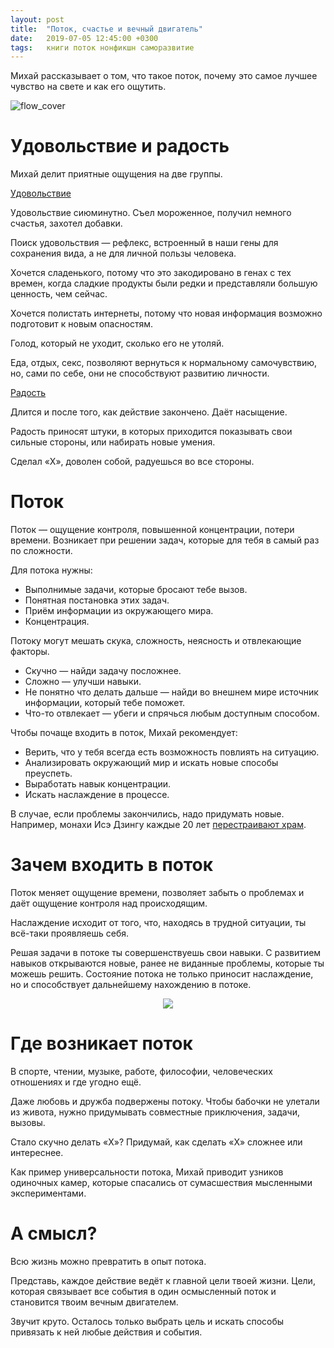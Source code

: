 ```yaml
---
layout: post
title:  "Поток, счастье и вечный двигатель"
date:   2019-07-05 12:45:00 +0300
tags: 	книги поток нонфикшн саморазвитие
---
```


Михай рассказывает о том, что такое поток, почему это самое лучшее чувство на свете и как его ощутить.

![flow_cover]({{site.url}}/assets/books/flow_mihaly.png)

<!--excerpt-->

# Удовольствие и радость

Михай делит приятные ощущения на две группы.

<u>Удовольствие</u> 

Удовольствие сиюминутно. Съел мороженное, получил немного счастья, захотел добавки.

Поиск удовольствия — рефлекс, встроенный в наши гены для сохранения вида, а не для личной пользы человека. 

Хочется сладенького, потому что это закодировано в генах с тех времен, когда сладкие продукты были редки и представляли большую ценность, чем сейчас.

Хочется полистать интернеты, потому что новая информация возможно подготовит к новым опасностям.

Голод, который не уходит, сколько его не утоляй. 

Еда, отдых, секс, позволяют вернуться к нормальному самочувствию, но, сами по себе, они не способствуют развитию личности. 

<u>Радость</u>

Длится и после того, как действие закончено. Даёт насыщение.

Радость приносят штуки, в которых приходится показывать свои сильные стороны, или набирать новые умения.

Сделал «Х», доволен собой, радуешься во все стороны.

# Поток

Поток — ощущение контроля, повышенной концентрации, потери времени. Возникает при решении задач, которые для тебя в самый раз по сложности. 

Для потока нужны:
- Выполнимые задачи, которые бросают тебе вызов.
- Понятная постановка этих задач.
- Приём информации из окружающего мира.
- Концентрация.

Потоку могут мешать скука, сложность, неясность и отвлекающие факторы. 
- Скучно — найди задачу посложнее. 
- Сложно — улучши навыки. 
- Не понятно что делать дальше — найди во внешнем мире источник информации, который тебе поможет.
- Что-то отвлекает — убеги и спрячься любым доступным способом.

Чтобы почаще входить в поток, Михай рекомендует:
- Верить, что у тебя всегда есть возможность повлиять на ситуацию.
- Анализировать окружающий мир и искать новые способы преуспеть.
- Выработать навык концентрации.
- Искать наслаждение в процессе.

В случае, если проблемы закончились, надо придумать новые. Например, монахи Исэ Дзингу каждые 20 лет [перестраивают храм](https://en.wikipedia.org/wiki/Ise_Grand_Shrine#Rebuilding_the_Shrine).

# Зачем входить в поток

Поток меняет ощущение времени, позволяет забыть о проблемах и даёт ощущение контроля над происходящим. 

Наслаждение исходит от того, что, находясь в трудной ситуации, ты всё-таки проявляешь себя.

Решая задачи в потоке ты совершенствуешь свои навыки. С развитием навыков открываются новые, ранее не виданные проблемы, которые ты можешь решить. Состояние потока не только приносит наслаждение, но и способствует дальнейшему нахождению в потоке. 

<div style="text-align:center">
	<img src="https://cdn.dribbble.com/users/1405512/screenshots/3711131/perpetuum_mobile.gif"/>
</div>

# Где возникает поток

В спорте, чтении, музыке, работе, философии, человеческих отношениях и где угодно ещё. 

Даже любовь и дружба подвержены потоку. Чтобы бабочки не улетали из живота, нужно придумывать совместные приключения, задачи, вызовы.

Стало скучно делать «Х»? Придумай, как сделать «Х» сложнее или интереснее.  

Как пример универсальности потока, Михай приводит узников одиночных камер, которые спасались от сумасшествия мысленными экспериментами.  

# А смысл?

Всю жизнь можно превратить в опыт потока.  

Представь, каждое действие ведёт к главной цели твоей жизни. Цели, которая связывает все события в один осмысленный поток и становится твоим вечным двигателем. 

Звучит круто. Осталось только выбрать цель и искать способы привязать к ней любые действия и события.
